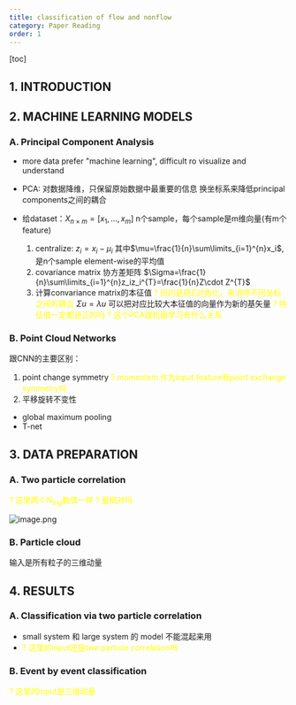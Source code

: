 ```yaml
---
title: classification of flow and nonflow
category: Paper Reading
order: 1
---
```


[toc]
## 1. INTRODUCTION
## 2. MACHINE LEARNING MODELS
### A. Principal Component Analysis
- more data prefer "machine learning", difficult ro visualize and understand

- PCA: 对数据降维，只保留原始数据中最重要的信息
  换坐标系来降低principal components之间的耦合

- 给dataset：$X_{n\times m}=[x_1,…,x_m]$
  n个sample，每个sample是m维向量(有m个feature)

  1. centralize:
    $z_i=x_i-\mu_i$
    其中$\mu=\frac{1}{n}\sum\limits_{i=1}^{n}x_i$,是n个sample element-wise的平均值
  2. covariance matrix 协方差矩阵
   $\Sigma=\frac{1}{n}\sum\limits_{i=1}^{n}z_iz_i^{T}=\frac{1}{n}Z\cdot Z^{T}$
  3. 计算convariance matrix的本征值
   <font color=yellow>? 目的是把$\Sigma$对角化，来消除不同坐标之间的耦合</font>
   $\Sigma u=\lambda u$
   可以把对应比较大本征值的向量作为新的基矢量
   <font color="yellow">? 特征值一定都是正的吗
   ? 这个PCA跟机器学习有什么关系</font>


### B. Point Cloud Networks
跟CNN的主要区别：
1. point change symmetry<font color="yellow"> ? momentem 作为input feature有point exchange symmetry吗</font>
2. 平移旋转不变性
- global maximum pooling
- T-net

## 3. DATA PREPARATION
### A. Two particle correlation
<font color=yellow>? 这里两个$N_{trig}$数值一样
? 量纲对吗</font>

![image.png](https://s2.loli.net/2022/07/09/e8sKtQqIjazXC4l.png)

### B. Particle cloud
输入是所有粒子的三维动量

## 4. RESULTS
### A. Classification via two particle correlation
- small system 和 large system 的 model 不能混起来用
- <font color=yellow>? 这里的input还是two particle correlation吗</font>

### B. Event by event classification
<font color=yellow>? 这里的input是三维动量</font>
